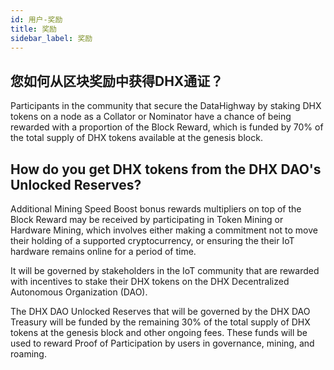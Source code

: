 ```yaml
---
id: 用户-奖励
title: 奖励
sidebar_label: 奖励
---
```


## 您如何从区块奖励中获得DHX通证？

Participants in the community that secure the DataHighway by staking DHX tokens on a node as a Collator or Nominator have a chance of being rewarded with a proportion of the Block Reward, which is funded by 70% of the total supply of DHX tokens available at the genesis block.

## How do you get DHX tokens from the DHX DAO's Unlocked Reserves?

Additional Mining Speed Boost bonus rewards multipliers on top of the Block Reward may be received by participating in Token Mining or Hardware Mining, which involves either making a commitment not to move their holding of a supported cryptocurrency, or ensuring the their IoT hardware remains online for a period of time.

It will be governed by stakeholders in the IoT community that are rewarded with incentives to stake their DHX tokens on the DHX Decentralized Autonomous Organization (DAO).

The DHX DAO Unlocked Reserves that will be governed by the DHX DAO Treasury will be funded by the remaining 30% of the total supply of DHX tokens at the genesis block and other ongoing fees. These funds will be used to reward Proof of Participation by users in governance, mining, and roaming.
